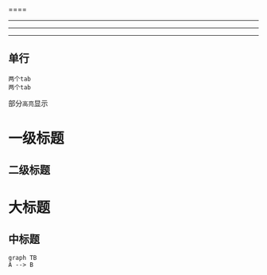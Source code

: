 ====
____
****
----

## 单行
    两个tab
    两个tab

部分`高亮`显示

# 一级标题
## 二级标题
大标题
===
中标题
---

```
graph TB
A --> B
```


